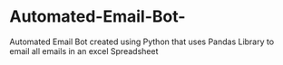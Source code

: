 # Automated-Email-Bot-
Automated Email Bot created using Python that uses Pandas Library to  email all emails in an excel Spreadsheet 
